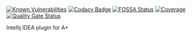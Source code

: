 [![Known Vulnerabilities](https://snyk.io/test/github/Aalto-LeTech/intellij-plugin/badge.svg?targetFile=build.gradle)](https://snyk.io/test/github/Aalto-LeTech/intellij-plugin?targetFile=build.gradle)
[![Codacy Badge](https://api.codacy.com/project/badge/Grade/17c8b6016b844abcba57fe4c4d06ac99)](https://www.codacy.com/manual/superseacat/intellij-plugin?utm_source=github.com&amp;utm_medium=referral&amp;utm_content=Aalto-LeTech/intellij-plugin&amp;utm_campaign=Badge_Grade)
[![FOSSA Status](https://app.fossa.com/api/projects/git%2Bgithub.com%2FAalto-LeTech%2Fintellij-plugin.svg?type=shield)](https://app.fossa.com/projects/git%2Bgithub.com%2FAalto-LeTech%2Fintellij-plugin?ref=badge_shield)
[![Coverage](https://sonarcloud.io/api/project_badges/measure?project=Aalto-LeTech_intellij-plugin&metric=coverage)](https://sonarcloud.io/dashboard?id=Aalto-LeTech_intellij-plugin)
[![Quality Gate Status](https://sonarcloud.io/api/project_badges/measure?project=Aalto-LeTech_intellij-plugin&metric=alert_status)](https://sonarcloud.io/dashboard?id=Aalto-LeTech_intellij-plugin)

Intellij IDEA plugin for A+
